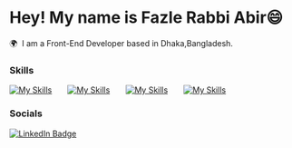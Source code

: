 # Hey! My name is Fazle Rabbi Abir😄

🌍  I am a Front-End Developer based in Dhaka,Bangladesh.
<br/>

### Skills

[![My Skills](https://skillicons.dev/icons?i=html,css)](https://skillicons.dev) &nbsp;&nbsp;&nbsp;&nbsp;&nbsp; [![My Skills](https://skillicons.dev/icons?i=js,ts)](https://skillicons.dev) &nbsp;&nbsp;&nbsp;&nbsp;&nbsp; [![My Skills](https://skillicons.dev/icons?i=react,next)](https://skillicons.dev) &nbsp;&nbsp;&nbsp;&nbsp;&nbsp; [![My Skills](https://skillicons.dev/icons?i=tailwind,scss)](https://skillicons.dev) &nbsp;&nbsp;&nbsp;&nbsp;&nbsp; 
<br/>

### Socials

<div id="badges">
  <a href="https://www.linkedin.com/in/fazle-rabbi-abir-200183294/">
    <img src="https://img.shields.io/badge/LinkedIn-blue?style=for-the-badge&logo=linkedin&logoColor=white" alt="LinkedIn Badge"/>
  </a>
</div>

<!--
**Abirbro/Abirbro** is a ✨ _special_ ✨ repository because its `README.md` (this file) appears on your GitHub profile.

Here are some ideas to get you started:

- 🔭 I’m currently working on ...
- 🌱 I’m currently learning ...
- 👯 I’m looking to collaborate on ...
- 🤔 I’m looking for help with ...
- 💬 Ask me about ...
- 📫 How to reach me: ...
- 😄 Pronouns: ...
- ⚡ Fun fact: ...
-->
